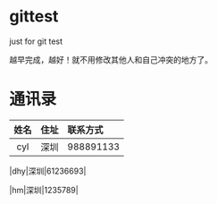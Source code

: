 # gittest
just for git test

越早完成，越好！就不用修改其他人和自己冲突的地方了。

# 通讯录


|姓名|住址|联系方式|
|:-:|:-|:----|
|cyl|深圳|988891133|

|dhy|深圳|61236693|

|hm|深圳|1235789|




